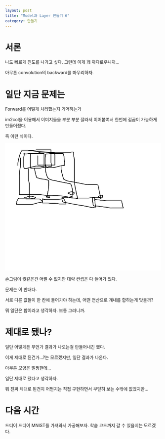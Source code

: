 ```yaml
---
layout: post
title: "Model과 Layer 만들기 6"
category: 만들기
---
```


# 서론

나도 빠르게 진도를 나가고 싶다. 그런데 이게 꽤 까다로우니까...

아무튼 convolution의 backward를 마무리하자.

# 일단 지금 문제는

Forward를 어떻게 처리했는지 기억하는가

im2col을 이용해서 이미지들을 부분 부분 잘라서 이어붙여서 한번에 점곱이 가능하게 만들어줬다.

즉 이런 식이다.

![img](/images/im2col.png)

손그림이 뭣같은건 어쩔 수 없지만 대략 컨셉은 다 들어가 있다.

문제는 이 반대다.

서로 다른 값들이 한 칸에 들어가야 하는데, 어떤 연산으로 걔내를 합하는게 맞을까?

뭐 일단은 합이라고 생각하자. 보통 그러니까.

# 제대로 됐나?

일단 어떻게든 무언가 결과가 나오는걸 만들어내긴 했다.

이게 제대로 된건가...?는 모르겠지만, 일단 결과가 나온다.

아무튼 모양은 멀쩡한데...

일단 제대로 됐다고 생각하자.

뭐 진짜 제대로 된건지 어쩐지는 직접 구현하면서 부딛혀 보는 수밖에 없겠지만...

# 다음 시간

드디어 드디어 MNIST를 가져와서 가공해보자. 학습 코드까지 갈 수 있을지는 모르겠다.
